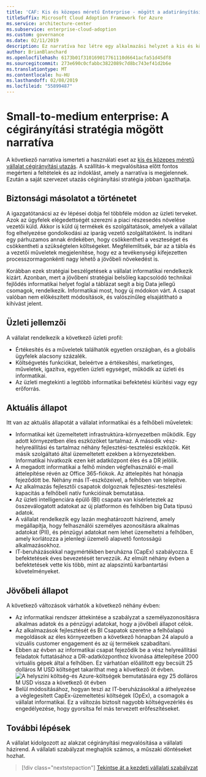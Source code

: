 ```yaml
---
title: 'CAF: Kis és közepes méretű Enterprise - mögött a adatirányítási stratégia kezdeti Narratíva'
titleSuffix: Microsoft Cloud Adoption Framework for Azure
ms.service: architecture-center
ms.subservice: enterprise-cloud-adoption
ms.custom: governance
ms.date: 02/11/2019
description: Ez narratíva hoz létre egy alkalmazási helyzet a kis és közepes méretű vállalat cégirányítási útra.
author: BrianBlanchard
ms.openlocfilehash: 6173b01f310169017761110d6641acfa51d45df8
ms.sourcegitcommit: 273e690c0cfabbc3822089c7d8bc743ef41d2b6e
ms.translationtype: MT
ms.contentlocale: hu-HU
ms.lasthandoff: 02/08/2019
ms.locfileid: "55899487"
---
```

# <a name="small-to-medium-enterprise-the-narrative-behind-the-governance-strategy"></a>Small-to-medium enterprise: A cégirányítási stratégia mögött narratíva

A következő narratíva ismerteti a használati eset az [kis és közepes méretű vállalat cégirányítási utazás](./overview.md). A szállítás-k megvalósítása előtt fontos megérteni a feltételek és az indoklást, amely a narratíva is megjelennek. Ezután a saját szervezet utazás cégirányítási stratégia jobban igazíthatja.

## <a name="back-story"></a>Biztonsági másolatot a történetet

A igazgatótanácsi az év lépései dobja fel többféle módon az üzleti terveket. Azok az ügyfelek elégedettségét szerezni a piaci részesedés növelése vezetői küld. Akkor is küld új termékek és szolgáltatások, amelyek a vállalat fog elhelyezése gondolkodási az iparág vezető szolgáltatóként. Is indítani egy párhuzamos annak érdekében, hogy csökkentheti a veszteséget és csökkentheti a szükségtelen költségeket. Megfélemlítsék, bár az a tábla és a vezetői műveletek megjelenítése, hogy ez a tevékenységi kifejezetten processzormagonkénti nagy lehető a jövőbeli növekedést is.

Korábban ezek stratégiai beszélgetések a vállalat informatikai rendelkezik kizárt. Azonban, mert a jövőbeni stratégiai belsőleg kapcsolódó technikai fejlődés informatikai helyet foglal a táblázat segít a big Data jellegű csomagok, rendelkezik. Informatikai most, hogy új módokon várt. A csapat valóban nem előkészített módosítások, és valószínűleg elsajátítható a kihívást jelent.

## <a name="business-characteristics"></a>Üzleti jellemzői

A vállalat rendelkezik a következő üzleti profil:

- Értékesítés és a műveletek találhatók egyetlen országban, és a globális ügyfelek alacsony százalék.
- Költségvetés funkciókat, beleértve a értékesítési, marketinges, műveletek, igazítva, egyetlen üzleti egységet, működik az üzleti és informatikai.
- Az üzleti megtekinti a legtöbb informatikai befektetési kiürítési vagy egy erőforrás.

## <a name="current-state"></a>Aktuális állapot

Itt van az aktuális állapotát a vállalat informatikai és a felhőbeli műveletek:

- Informatikai két üzemeltetett infrastruktúra-környezetben működik. Egy adott környezetben éles eszközöket tartalmaz. A második vész-helyreállítási és tartalmaz néhány fejlesztési-tesztelési eszközök. Két másik szolgáltató által üzemeltetett ezekben a környezetekben. Informatikai hivatkozik ezen két adatközpont éles és a DR jelölik.
- A megadott informatikai a felhő minden végfelhasználói e-mail áttelepítése révén az Office 365-fiókok. Az áttelepítés hat hónapja fejeződött be. Néhány más IT-eszközeivel, a felhőben van telepítve.
- Az alkalmazás fejlesztői csapatok dolgoznak fejlesztési-tesztelési kapacitás a felhőbeli natív funkcióinak bemutatása.
- Az üzleti intelligenciára épülő (BI) csapata van kísérleteztek az összeválogatott adatokat az új platformon és felhőben big Data típusú adatok.
- A vállalat rendelkezik egy lazán meghatározott házirend, amely megállapítja, hogy felhasználói személyes azonosításra alkalmas adatokat (PII), és pénzügyi adatokat nem lehet üzemeltetni a felhőben, amely korlátozza a jelenlegi üzemelő alapvető fontosságú alkalmazásokhoz.
- IT-beruházásokkal nagymértékben beruházna (CapEx) szabályozza. E befektetések éves bevezetését tervezzük. Az elmúlt néhány évben a befektetések vette kis több, mint az alapszintű karbantartási követelményeket.

## <a name="future-state"></a>Jövőbeli állapot

A következő változások várhatók a következő néhány évben:

- Az informatikai rendszer áttekintése a szabályzat a személyazonosításra alkalmas adatok és a pénzügyi adatokat, hogy a jövőbeli állapot célok.
- Az alkalmazások fejlesztését és BI Csapatok szeretne a felhőalapú megoldások az éles környezetben a következő hónapban 24 alapuló a vizuális customer engagement és az új termékek szabadítani.
- Ebben az évben az informatikai csapat fejeződik be a vész helyreállítási feladatok futtatásához a DR-adatközponthoz kivonása áttelepítése 2000 virtuális gépek által a felhőben. Ez várhatóan előállított egy becsült 25 dolláros M USD költséget takaríthat meg a következő öt évben.
    ![A helyszíni költség-és Azure-költségek bemutatására egy 25 dolláros M USD vissza a következő öt évben](../../../_images/governance/calculator-small-to-medium-enterprise.png)
- Belül módosításához, hogyan teszi az IT-beruházásokkal a áthelyezése a véglegesített CapEx-üzemeltetési költségek (OpEx), a csomagok a vállalat informatikai. Ez a változás biztosít nagyobb költségvezérlés és engedélyezése, hogy gyorsítsa fel más tervezett erőfeszítéseket.

## <a name="next-steps"></a>További lépések

A vállalat kidolgozott az alakzat cégirányítási megvalósítása a vállalati házirend. A vállalati szabályzat meghajtók számos, a műszaki döntéseket hozhat.

> [!div class="nextstepaction"]
> [Tekintse át a kezdeti vállalati szabályzat](./initial-corporate-policy.md)
